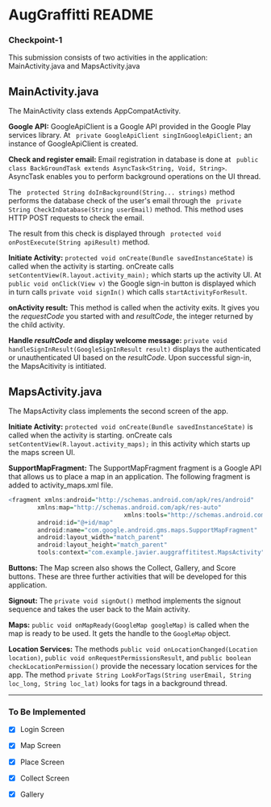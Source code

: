 # AugGraffitti README
### Checkpoint-1
This submission consists of two activities in the application: MainActivity.java and MapsActivity.java

## MainActivity.java

The MainActivity class extends AppCompatActivity.

**Google API:** GoogleApiClient is a Google API provided in the Google Play services library. At ``` private GoogleApiClient singInGoogleApiClient;``` an instance of GoogleApiClient is created. 

**Check and register email:** Email registration in database is done at ``` public class BackGroundTask extends AsyncTask<String, Void, String>```. AsyncTask enables you to perform background operations on the UI thread. 

The ``` protected String doInBackground(String... strings)``` method performs the database check of the user's email through the ``` private String CheckInDatabase(String userEmail)``` method. This method uses HTTP POST requests to check the email. 

The result from this check is displayed through ``` protected void onPostExecute(String apiResult)``` method. 
 
**Initiate Activity:** ```protected void onCreate(Bundle savedInstanceState)``` is called when the activity is starting. onCreate calls ```setContentView(R.layout.activity_main);``` which starts up the activity UI. At ```public void onClick(View v)``` the Google sign-in button is displayed which in turn calls ```private void signIn()``` which calls ```startActivityForResult```.

**onActivity result:** This method is called when the activity exits. It gives you the *requestCode* you started with and *resultCode*, the integer returned by the child activity. 

**Handle *resultCode* and display welcome message:** ```private void handleSignInResult(GoogleSignInResult result)```  displays the authenticated or unauthenticated UI based on the *resultCode*. Upon successful sign-in, the MapsAcitivity is intitiated. 

## MapsActivity.java
 
The MapsActivity class implements the second screen of the app. 

**Initiate Activity:** ```protected void onCreate(Bundle savedInstanceState)``` is called when the activity is starting. onCreate cals ```setContentView(R.layout.activity_maps);``` in this activity which starts up the maps screen UI. 

**SupportMapFragment:** The SupportMapFragment fragment is a Google API that allows us to place a map in an application. The following fragment is added to activity_maps.xml file.
```R
<fragment xmlns:android="http://schemas.android.com/apk/res/android"
        xmlns:map="http://schemas.android.com/apk/res-auto"
								xmlns:tools="http://schemas.android.com/tools"
        android:id="@+id/map"
        android:name="com.google.android.gms.maps.SupportMapFragment"
        android:layout_width="match_parent"
        android:layout_height="match_parent"
        tools:context="com.example.javier.auggraffititest.MapsActivity" />
```
**Buttons:** The Map screen also shows the Collect, Gallery, and Score buttons. These are three further activities that will be developed for this application.

**Signout:** The ```private void signOut()``` method implements the signout sequence and takes the user back to the Main activity. 

**Maps:** ```public void onMapReady(GoogleMap googleMap)``` is called when the map is ready to be used. 
It gets the handle to the ```GoogleMap``` object. 

**Location Services:** The methods ```public void onLocationChanged(Location location)```, ```public void onRequestPermissionsResult```, and ```public boolean checkLocationPermission()``` provide the necessary location services for the app. The method ```private String LookForTags(String userEmail, String loc_long, String loc_lat)``` looks for tags in a background thread.

***

### To Be Implemented

- [x] Login Screen
- [x] Map Screen
- [x] Place Screen
- [x] Collect Screen
- [x] Gallery

